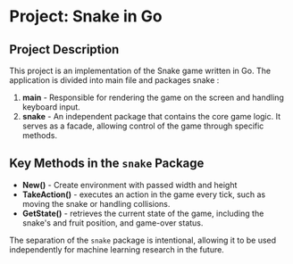 # Project: Snake in Go

## Project Description

This project is an implementation of the Snake game written in Go. The application is divided into  main  file and packages
snake :

1. **main** - Responsible for rendering the game on the screen and handling keyboard input.
2. **snake** - An independent package that contains the core game logic. It serves as a facade, allowing control of the game through specific methods.

## Key Methods in the `snake` Package

- **New()** - Create environment with passed width and height
- **TakeAction()** - executes an action in the game every tick, such as moving the snake or handling collisions.
- **GetState()** - retrieves the current state of the game, including the snake's and fruit position, and game-over status.

The separation of the `snake` package is intentional, allowing it to be used independently for machine learning research in the future.
